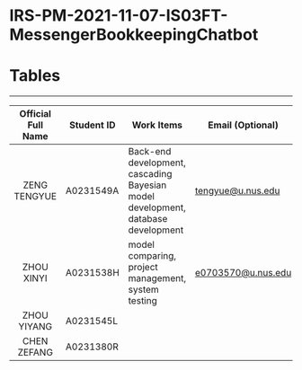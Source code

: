 # IRS-PM-2021-11-07-IS03FT-MessengerBookkeepingChatbot

# Tables
----

| Official Full Name | Student ID | Work Items | Email (Optional) |
| :--: | ---------------- | ---------------- | ---------------- |
| ZENG TENGYUE | A0231549A | Back-end development, cascading Bayesian model development, database development | tengyue@u.nus.edu |
| ZHOU XINYI | A0231538H | model comparing, project management, system testing | e0703570@u.nus.edu |
| ZHOU YIYANG | A0231545L |  |  |
| CHEN ZEFANG | A0231380R |  |  |
